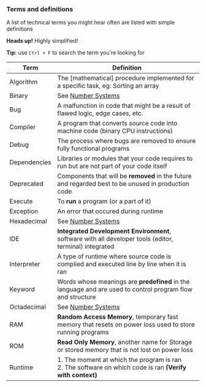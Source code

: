 ### Terms and definitions

A list of technical terms you might hear often are listed with simple definitions

**Heads up!** Highly simplified!

**Tip:** use `Ctrl + F` to search the term you're looking for

| Term         | Definition                                                                                                  |
| ------------ | ----------------------------------------------------------------------------------------------------------- |
| Algorithm    | The [mathematical] procedure implemented for a specific task, eg: Sorting an array                          |
| Binary       | See [Number Systems](number-systems.md)                                                                     |
| Bug          | A malfunction in code that might be a result of flawed logic, edge cases, etc.                              |
| Compiler     | A program that converts source code into machine code (binary CPU instructions)                             |
| Debug        | The process where bugs are removed to ensure fully functional programs                                      |
| Dependencies | Libraries or modules that your code requires to run but are not part of your code itself                    |
| Deprecated   | Components that will be **removed** in the future and regarded best to be unused in production code         |
| Execute      | To **run** a program (or a part of it)                                                                      |
| Exception    | An error that occured during runtime                                                                        |
| Hexadecimal  | See [Number Systems](number-systems.md)                                                                     |
| IDE          | **Integrated Development Environment**, software with all developer tools (editor, terminal) integrated     |
| Interpreter  | A type of runtime where source code is complied and executed line by line when it is ran                    |
| Keyword      | Words whose meanings are **predefined** in the language and are used to control program flow and structure  |
| Octadecimal  | See [Number Systems](number-systems.md)                                                                     |
| RAM          | **Random Access Memory**, temporary fast memory that resets on power loss used to store running programs    |
| ROM          | **Read Only Memory**, another name for Storage or stored memory that is not lost on power loss              |
| Runtime      | 1. The moment at which the program is ran<br>2. The software on which code is ran **(Verify with context)** |
